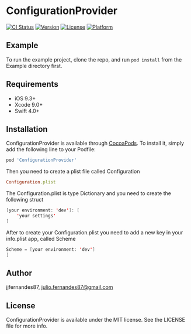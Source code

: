 # ConfigurationProvider

[![CI Status](http://img.shields.io/travis/jjfernandes87/ConfigurationProvider.svg?style=flat)](https://travis-ci.org/jjfernandes87/ConfigurationProvider)
[![Version](https://img.shields.io/cocoapods/v/ConfigurationProvider.svg?style=flat)](http://cocoapods.org/pods/ConfigurationProvider)
[![License](https://img.shields.io/cocoapods/l/ConfigurationProvider.svg?style=flat)](http://cocoapods.org/pods/ConfigurationProvider)
[![Platform](https://img.shields.io/cocoapods/p/ConfigurationProvider.svg?style=flat)](http://cocoapods.org/pods/ConfigurationProvider)

## Example

To run the example project, clone the repo, and run `pod install` from the Example directory first.

## Requirements

- iOS 9.3+
- Xcode 9.0+
- Swift 4.0+

## Installation

ConfigurationProvider is available through [CocoaPods](http://cocoapods.org). To install
it, simply add the following line to your Podfile:

```ruby
pod 'ConfigurationProvider'
```
Then you need to create a plist file called Configuration

```ruby
Configuration.plist
```

The Configuration.plist is type Dictionary and you need to create the following struct

```swift
[your environment: 'dev']: [
    'your settings'
]
```

After to create your Configuration.plist you need to add a new key in your info.plist app, called Scheme

```swift
Scheme = [your environment: 'dev']
]
```

## Author

jjfernandes87, julio.fernandes87@gmail.com

## License

ConfigurationProvider is available under the MIT license. See the LICENSE file for more info.
